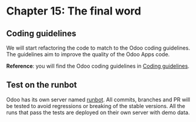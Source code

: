 # Chapter 15: The final word

## Coding guidelines

We will start refactoring the code to match to the Odoo coding guidelines. The guidelines aim
to improve the quality of the Odoo Apps code.

**Reference**: you will find the Odoo coding guidelines in
[Coding guidelines](../../../contributing/development/coding_guidelines.md).

## Test on the runbot

Odoo has its own  server named [runbot](https://runbot.odoo.com/). All
commits, branches and PR will be tested to avoid regressions or breaking of the stable versions.
All the runs that pass the tests are deployed on their own server with demo data.
